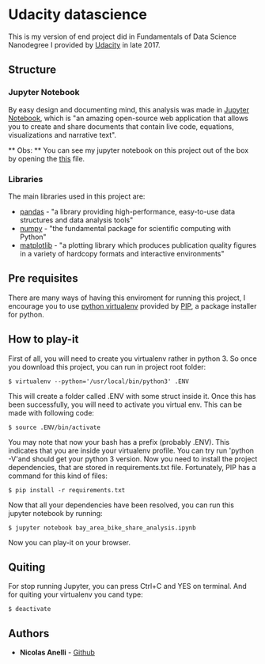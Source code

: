# Udacity datascience

This is my version of end project did in Fundamentals of Data Science Nanodegree I provided by [Udacity](https://www.udacity.com) in late 2017.

## Structure

### Jupyter Notebook

By easy design and documenting mind, this analysis was made in [Jupyter Notebook](https://jupyter.org/), which is "an amazing open-source web application that allows you to create and share documents that contain live code, equations, visualizations and narrative text".

** Obs: ** You can see my jupyter notebook on this project out of the box by opening the [this](bay_area_bike_share_analysis.ipynb) file.

### Libraries

The main libraries used in this project are:
- [pandas](https://pandas.pydata.org/) - "a library providing high-performance, easy-to-use data structures and data analysis tools"
- [numpy](https://www.numpy.org/) - "the fundamental package for scientific computing with Python"
- [matplotlib](https://matplotlib.org/) - "a plotting library which produces publication quality figures in a variety of hardcopy formats and interactive environments"

## Pre requisites

There are many ways of having this enviroment for running this project, I encourage you to use [python virtualenv](https://virtualenv.pypa.io/en/latest/) provided by [PIP](https://pypi.org/project/pip/), a package installer for python.

## How to play-it

First of all, you will need to create you virtualenv rather in python 3. So once you download this project, you can run in project root folder:

```
$ virtualenv --python='/usr/local/bin/python3' .ENV
```

This will create a folder called .ENV with some struct inside it. Once this has been successfully, you will need to activate you virtual env. This can be made with following code:

```
$ source .ENV/bin/activate
```

You may note that now your bash has a prefix (probably .ENV). This indicates that you are inside your virtualenv profile. You can try run 'python -V'and should get your python 3 version.
Now you need to install the project dependencies, that are stored in requirements.txt file. Fortunately, PIP has a command for this kind of files:
```
$ pip install -r requirements.txt
```
Now that all your dependencies have been resolved, you can run this jupyter notebook by running:
```
$ jupyter notebook bay_area_bike_share_analysis.ipynb
```
Now you can play-it on your browser.

## Quiting
For stop running Jupyter, you can press Ctrl+C and YES on terminal. And for quiting your virtualenv you cand type:
```
$ deactivate
```

## Authors

* **Nicolas Anelli** - [Github](https://github.com/NicolasAnelli)